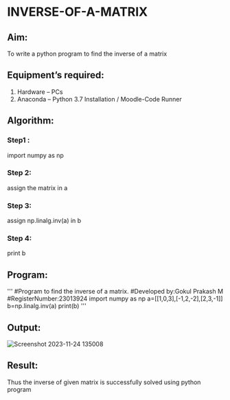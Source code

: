 # INVERSE-OF-A-MATRIX
## Aim:
To write a python program to find the inverse of a matrix
## Equipment’s required:
1. 	Hardware – PCs
2. 	Anaconda – Python 3.7 Installation / Moodle-Code Runner
## Algorithm:
### Step1 : 
import numpy as np
### Step 2: 
assign the matrix in a
### Step 3: 
assign np.linalg.inv(a) in b
### Step 4: 
print b

## Program:
'''
#Program to find the inverse of a matrix.
#Developed by:Gokul Prakash M
#RegisterNumber:23013924
import numpy as np
a=[[1,0,3],[-1,2,-2],[2,3,-1]]
b=np.linalg.inv(a)
print(b)
'''
## Output:
![Screenshot 2023-11-24 135008](https://github.com/gokulprakash23013924/INVERSE-OF-A-MATRIX/assets/150231472/957e8525-b5ed-48c7-ba0a-51394be53952)

## Result:
Thus the inverse of given matrix is successfully solved using python program

